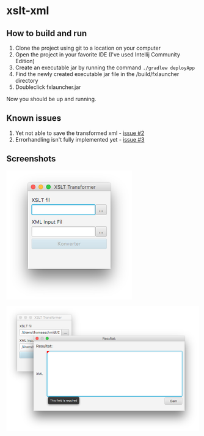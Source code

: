 # xslt-xml

## How to build and run

1. Clone the project using git to a location on your computer
2. Open the project in your favorite IDE (I've used Intellij Community Edition)
3. Create an executable jar by running the command `./gradlew deployApp`
4. Find the newly created executable jar file in the <projectlocation>/build/fxlauncher directory
5. Doubleclick fxlauncher.jar

Now you should be up and running.

## Known issues

1. Yet not able to save the transformed xml - [issue #2](https://github.com/bohsen/testlink-xml/issues/2)
2. Errorhandling isn't fully implemented yet - [issue #3](https://github.com/bohsen/testlink-xml/issues/3)

## Screenshots

![Screenshot1](/screenshots/screenshot1.png "Main screen")

![Screenshot2](/screenshots/screenshot2.png)